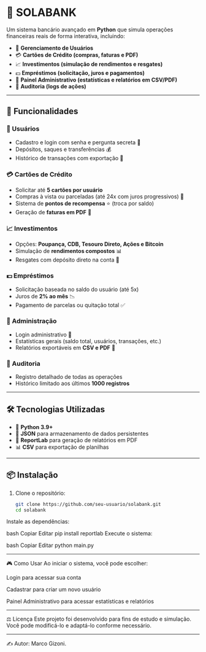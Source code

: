 # 🏦 SOLABANK

Um sistema bancário avançado em **Python** que simula operações financeiras reais de forma interativa, incluindo:

- 👤 **Gerenciamento de Usuários**  
- 💳 **Cartões de Crédito (compras, faturas e PDF)**  
- 📈 **Investimentos (simulação de rendimentos e resgates)**  
- 💵 **Empréstimos (solicitação, juros e pagamentos)**  
- 🔧 **Painel Administrativo (estatísticas e relatórios em CSV/PDF)**  
- 📝 **Auditoria (logs de ações)**  

---

## 🚀 Funcionalidades

### 👥 Usuários
- Cadastro e login com senha e pergunta secreta 🔑  
- Depósitos, saques e transferências 💰  
- Histórico de transações com exportação 📄  

### 💳 Cartões de Crédito
- Solicitar até **5 cartões por usuário**  
- Compras à vista ou parceladas (até 24x com juros progressivos) 🛒  
- Sistema de **pontos de recompensa** ⭐ (troca por saldo)  
- Geração de **faturas em PDF** 🧾  

### 📈 Investimentos
- Opções: **Poupança, CDB, Tesouro Direto, Ações e Bitcoin**  
- Simulação de **rendimentos compostos** 📊  
- Resgates com depósito direto na conta 💸  

### 💵 Empréstimos
- Solicitação baseada no saldo do usuário (até 5x)  
- Juros de **2% ao mês** 📉  
- Pagamento de parcelas ou quitação total ✅  

### 🔧 Administração
- Login administrativo 🔐  
- Estatísticas gerais (saldo total, usuários, transações, etc.)  
- Relatórios exportáveis em **CSV e PDF** 📑  

### 📝 Auditoria
- Registro detalhado de todas as operações  
- Histórico limitado aos últimos **1000 registros**  

---

## 🛠️ Tecnologias Utilizadas
- 🐍 **Python 3.9+**  
- 📂 **JSON** para armazenamento de dados persistentes  
- 📄 **ReportLab** para geração de relatórios em PDF  
- 📊 **CSV** para exportação de planilhas  

---

## 📦 Instalação

1. Clone o repositório:
   ```bash
   git clone https://github.com/seu-usuario/solabank.git
   cd solabank
Instale as dependências:

bash
Copiar
Editar
pip install reportlab
Execute o sistema:

bash
Copiar
Editar
python main.py

---

🎮 Como Usar
Ao iniciar o sistema, você pode escolher:

Login para acessar sua conta

Cadastrar para criar um novo usuário

Painel Administrativo para acessar estatísticas e relatórios

---

⚖️ Licença
Este projeto foi desenvolvido para fins de estudo e simulação.
Você pode modificá-lo e adaptá-lo conforme necessário.

---

✍️ Autor: Marco Gizoni.

